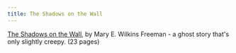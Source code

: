 ```yaml
---
title: The Shadows on the Wall
---
```


[The Shadows on the Wall], by Mary E. Wilkins Freeman - a ghost story that's
only slightly creepy. (23 pages)

[The Shadows on the Wall]: https://donkirkby.github.io/book-blender/the-shadows-on-the-wall.pdf

